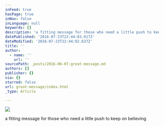```yaml
---
inFeed: true
hasPage: true
inNav: false
inLanguage: null
keywords: []
description: 'a fitting message for those who need a little push to keep on believing '
datePublished: '2016-07-23T22:44:03.017Z'
dateModified: '2016-07-23T22:44:02.637Z'
title: ''
author:
  - name: ''
    url: ''
sourcePath: _posts/2016-06-07-great-message.md
authors: []
publisher: {}
via: {}
starred: false
url: great-message/index.html
_type: Article

---
```

![](https://the-grid-user-content.s3-us-west-2.amazonaws.com/39e5ceb8-ae07-4690-b806-414fbb111ce9.png)

a fitting message for those who need a little push to keep on believing